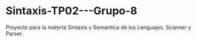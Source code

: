 # Sintaxis-TP02---Grupo-8
Proyecto para la materia Sintaxis y Semantica de los Lenguajes. Scanner y Parser.
